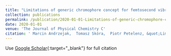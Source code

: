 ```yaml
---
title: "Limitations of generic chromophore concept for femtosecond vibrational coherences"
collection: publications
permalink: /publication/2020-01-01-Limitations-of-generic-chromophore-concept-for-femtosecond-vibrational-coherences
date: 2020-01-01
venue: 'The Journal of Physical Chemistry C'
citation: ' Marcin Andrzejak,  Tomasz Skóra,  Piotr Petelenz, &quot;Limitations of generic chromophore concept for femtosecond vibrational coherences.&quot; The Journal of Physical Chemistry C, 2020.'
---
```

Use [Google Scholar](https://scholar.google.com/scholar?q=Limitations+of+generic+chromophore+concept+for+femtosecond+vibrational+coherences){:target="_blank"} for full citation